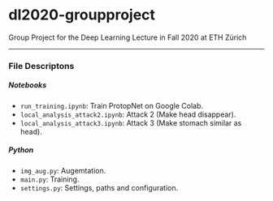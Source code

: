 # dl2020-groupproject

Group Project for the Deep Learning Lecture in Fall 2020 at ETH Zürich

---

### File Descriptons

##### Notebooks

- `run_training.ipynb`: Train ProtopNet on Google Colab.
- `local_analysis_attack2.ipynb`: Attack 2 (Make head disappear).
- `local_analysis_attack3.ipynb`: Attack 3 (Make stomach similar as head).

##### Python
- `img_aug.py`: Augemtation.
- `main.py`: Training.
- `settings.py`: Settings, paths and configuration.
